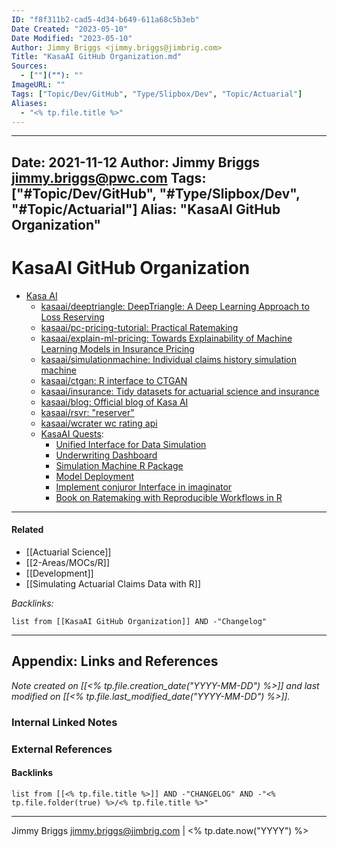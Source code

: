 ```yaml
---
ID: "f8f311b2-cad5-4d34-b649-611a68c5b3eb"
Date Created: "2023-05-10"
Date Modified: "2023-05-10"
Author: Jimmy Briggs <jimmy.briggs@jimbrig.com>
Title: "KasaAI GitHub Organization.md"
Sources: 
  - [""](""): ""
ImageURL: ""
Tags: ["Topic/Dev/GitHub", "Type/Slipbox/Dev", "Topic/Actuarial"]
Aliases:
  - "<% tp.file.title %>"
---
```


---
Date: 2021-11-12
Author: Jimmy Briggs <jimmy.briggs@pwc.com>
Tags: ["#Topic/Dev/GitHub", "#Type/Slipbox/Dev", "#Topic/Actuarial"]
Alias: "KasaAI GitHub Organization"
---

# KasaAI GitHub Organization

- [Kasa AI](https://github.com/kasaai)
	- [kasaai/deeptriangle: DeepTriangle: A Deep Learning Approach to Loss Reserving](https://github.com/kasaai/deeptriangle)
	- [kasaai/pc-pricing-tutorial: Practical Ratemaking](https://github.com/kasaai/pc-pricing-tutorial)
	- [kasaai/explain-ml-pricing: Towards Explainability of Machine Learning Models in Insurance Pricing](https://github.com/kasaai/explain-ml-pricing)
	- [kasaai/simulationmachine: Individual claims history simulation machine](https://github.com/kasaai/simulationmachine)
	- [kasaai/ctgan: R interface to CTGAN](https://github.com/kasaai/ctgan)
	- [kasaai/insurance: Tidy datasets for actuarial science and insurance](https://github.com/kasaai/insurance)
	- [kasaai/blog: Official blog of Kasa AI](https://github.com/kasaai/blog)
	- [kasaai/rsvr: "reserver"](https://github.com/kasaai/rsvr)
	- [kasaai/wcrater wc rating api](https://github.com/kasaai/wcrater)
	- [KasaAI Quests](https://quests.kasa.ai/):
		- [Unified Interface for Data Simulation](https://quests.kasa.ai/conjuror/)
		- [Underwriting Dashboard](https://quests.kasa.ai/underwriting-app/)
		- [Simulation Machine R Package](https://quests.kasa.ai/simulation-machine/)  
		- [Model Deployment](https://quests.kasa.ai/model-deployment/)  
		- [Implement conjuror Interface in imaginator](https://quests.kasa.ai/imaginator/)  
		- [Book on Ratemaking with Reproducible Workflows in R](https://quests.kasa.ai/ratemaking-book/)  

***

#### Related

- [[Actuarial Science]]
- [[2-Areas/MOCs/R]]
- [[Development]]
- [[Simulating Actuarial Claims Data with R]]

*Backlinks:*

```dataview
list from [[KasaAI GitHub Organization]] AND -"Changelog"
```

***

## Appendix: Links and References

*Note created on [[<% tp.file.creation_date("YYYY-MM-DD") %>]] and last modified on [[<% tp.file.last_modified_date("YYYY-MM-DD") %>]].*

### Internal Linked Notes

### External References

#### Backlinks

```dataview
list from [[<% tp.file.title %>]] AND -"CHANGELOG" AND -"<% tp.file.folder(true) %>/<% tp.file.title %>"
```


***

Jimmy Briggs <jimmy.briggs@jimbrig.com> | <% tp.date.now("YYYY") %>